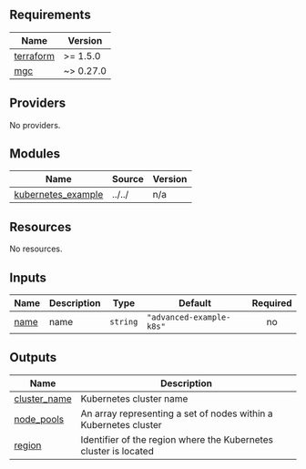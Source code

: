 ## Requirements

| Name | Version |
|------|---------|
| <a name="requirement_terraform"></a> [terraform](#requirement\_terraform) | >= 1.5.0 |
| <a name="requirement_mgc"></a> [mgc](#requirement\_mgc) | ~> 0.27.0 |

## Providers

No providers.

## Modules

| Name | Source | Version |
|------|--------|---------|
| <a name="module_kubernetes_example"></a> [kubernetes\_example](#module\_kubernetes\_example) | ../../ | n/a |

## Resources

No resources.

## Inputs

| Name | Description | Type | Default | Required |
|------|-------------|------|---------|:--------:|
| <a name="input_name"></a> [name](#input\_name) | name | `string` | `"advanced-example-k8s"` | no |

## Outputs

| Name | Description |
|------|-------------|
| <a name="output_cluster_name"></a> [cluster\_name](#output\_cluster\_name) | Kubernetes cluster name |
| <a name="output_node_pools"></a> [node\_pools](#output\_node\_pools) | An array representing a set of nodes within a Kubernetes cluster |
| <a name="output_region"></a> [region](#output\_region) | Identifier of the region where the Kubernetes cluster is located |